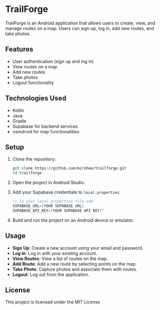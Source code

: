 # TrailForge

TrailForge is an Android application that allows users to create, view, and manage routes on a map. Users can sign up, log in, add new routes, and take photos.

## Features

- User authentication (sign up and log in)
- View routes on a map
- Add new routes
- Take photos
- Logout functionality

## Technologies Used

- Kotlin
- Java
- Gradle
- Supabase for backend services
- osmdroid for map functionalities

## Setup

1. Clone the repository:
    ```sh
    git clone https://github.com/mirohee/trailforge.git
    cd trailforge
    ```

2. Open the project in Android Studio.

3. Add your Supabase credentials to `local.properties`:
    ```kotlin
    // In your local.properties file add
    SUPABASE_URL=[YOUR SUPABASE URL]
    SUPABASE_API_KEY=[YOUR SUPABASE API KEY]"
    ```

4. Build and run the project on an Android device or emulator.

## Usage

- **Sign Up**: Create a new account using your email and password.
- **Log In**: Log in with your existing account.
- **View Routes**: View a list of routes on the map.
- **Add Route**: Add a new route by selecting points on the map.
- **Take Photo**: Capture photos and associate them with routes.
- **Logout**: Log out from the application.

## License

This project is licensed under the MIT License
